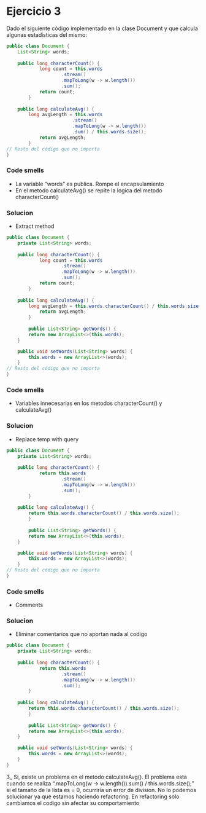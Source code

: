 # Ejercicio 3

Dado el siguiente código implementado en la clase Document y que calcula algunas estadísticas del mismo:

```java
public class Document {
    List<String> words;
  
    public long characterCount() {
		 	long count = this.words
					.stream()
					.mapToLong(w -> w.length())
					.sum();
			return count;
		}
		
    public long calculateAvg() {
    	long avgLength = this.words
						.stream()
						.mapToLong(w -> w.length())
						.sum() / this.words.size();
		 	return avgLength;
		}
// Resto del código que no importa
}

```

### Code smells

- La variable “words” es publica. Rompe el encapsulamiento
- En el metodo calculateAvg() se repite la logica del metodo characterCount()

### Solucion

- Extract method

```java
public class Document {
    private List<String> words;
  
    public long characterCount() {
		 	long count = this.words
					.stream()
					.mapToLong(w -> w.length())
					.sum();
			return count;
		}
		
    public long calculateAvg() {
    	long avgLength = this.words.characterCount() / this.words.size();
		 	return avgLength;
		}
		
		public List<String> getWords() {
        return new ArrayList<>(this.words); 
    }

    public void setWords(List<String> words) {
        this.words = new ArrayList<>(words);
    }
// Resto del código que no importa
}
```

### Code smells

- Variables innecesarias en los metodos characterCount() y calculateAvg()

### Solucion

- Replace temp with query

```java
public class Document {
    private List<String> words;
  
    public long characterCount() {
		 	return this.words
					.stream()
					.mapToLong(w -> w.length())
					.sum();
		}
		
    public long calculateAvg() {
    	return this.words.characterCount() / this.words.size();
		}
		
		public List<String> getWords() {
        return new ArrayList<>(this.words); 
    }

    public void setWords(List<String> words) {
        this.words = new ArrayList<>(words);
    }
// Resto del código que no importa
}
```

### Code smells

- Comments

### Solucion

- Eliminar comentarios que no aportan nada al codigo

```java
public class Document {
    private List<String> words;
  
    public long characterCount() {
		 	return this.words
					.stream()
					.mapToLong(w -> w.length())
					.sum();
		}
		
    public long calculateAvg() {
    	return this.words.characterCount() / this.words.size();
		}
		
		public List<String> getWords() {
        return new ArrayList<>(this.words); 
    }

    public void setWords(List<String> words) {
        this.words = new ArrayList<>(words);
    }
}
```

3_ Si, existe un problema en el metodo calculateAvg(). El problema esta cuando se realiza “.mapToLong(w -> w.length()).sum() / this.words.size();” si el tamaño de la lista es = 0, ocurriria un error de division. No lo podemos solucionar ya que estamos haciendo refactoring. En refactoring solo cambiamos el codigo sin afectar su comportamiento